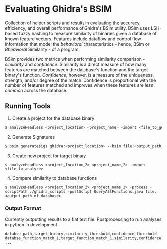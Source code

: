 # Evaluating Ghidra's BSIM
Collection of helper scripts and results in evaluating the accuracy, efficiency, and overall performance of Ghidra's BSim utility. BSim uses LSH-based fuzzy hashing to measure similarity of binaries given a database of known feature vectors. Features include dataflow and control flow information that model the *behavioral* characteristics - hence, BSim or *Bheavioral* Similarity - of a program.

BSim provides two metrics when performing similarity comparison - *similarity* and *confidence*. Similarity is a direct measure of how many features are matched between the database's function and the target binary's function. *Confidence*, however, is a measure of the uniqueness, strength, and/or degree of the match. Confidence is proportional with the number of features matched and improves when these features are *less common* across the database. 

## Running Tools

1. Create a project for the database binary
```sh
$ analyzeHeadless <project_location> <project_name> -import <file_to_get_features> 
```

2. Generate Signatures
```sh
$ bsim generatesigs ghidra:<project_location> --bsim file:<output_path_of_database>
```

3. Create new project for target binary
```
$ analyzeHeadless <project_location_2> <project_name_2> -import <file_to_analyze>
```

4. Compare similarity to database functions 
```
$ analyzeHeadless <project_location_2> <project_name_2> -process -scriptPath ./ghidra_scripts -postScript QueryAllFunctions.java file:<output_path_of_database> 
```

### Output Format

Currently outputting results to a flat text file. Postprocessing to run analyses in python in development.

```
databse_path,target_binary,similarity_threshold,confidence_threshold
databse_function_match_1,target_function_match_1,similarity,confidence
...
```
